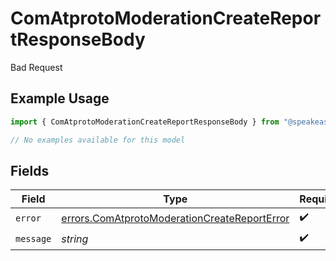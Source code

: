 # ComAtprotoModerationCreateReportResponseBody

Bad Request

## Example Usage

```typescript
import { ComAtprotoModerationCreateReportResponseBody } from "@speakeasy-api/bluesky/models/errors";

// No examples available for this model
```

## Fields

| Field                                                                                                        | Type                                                                                                         | Required                                                                                                     | Description                                                                                                  |
| ------------------------------------------------------------------------------------------------------------ | ------------------------------------------------------------------------------------------------------------ | ------------------------------------------------------------------------------------------------------------ | ------------------------------------------------------------------------------------------------------------ |
| `error`                                                                                                      | [errors.ComAtprotoModerationCreateReportError](../../models/errors/comatprotomoderationcreatereporterror.md) | :heavy_check_mark:                                                                                           | N/A                                                                                                          |
| `message`                                                                                                    | *string*                                                                                                     | :heavy_check_mark:                                                                                           | N/A                                                                                                          |